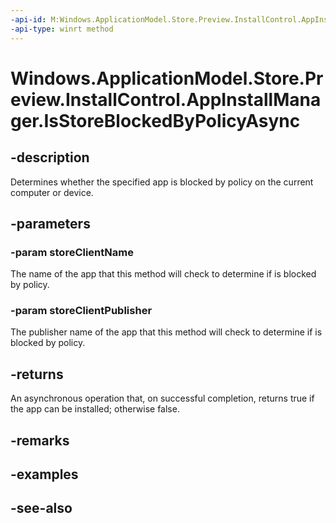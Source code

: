 ----api-id: M:Windows.ApplicationModel.Store.Preview.InstallControl.AppInstallManager.IsStoreBlockedByPolicyAsync(System.String,System.String)
-api-type: winrt method
---<!-- Method syntaxpublic Windows.Foundation.IAsyncOperation<bool> IsStoreBlockedByPolicyAsync(System.String storeClientName, System.String storeClientPublisher)--># Windows.ApplicationModel.Store.Preview.InstallControl.AppInstallManager.IsStoreBlockedByPolicyAsync## -descriptionDetermines whether the specified app is blocked by policy on the current computer or device.## -parameters### -param storeClientNameThe name of the app that this method will check to determine if is blocked by policy.### -param storeClientPublisherThe publisher name of the app that this method will check to determine if is blocked by policy.## -returnsAn asynchronous operation that, on successful completion, returns true if the app can be installed; otherwise false.## -remarks## -examples## -see-also